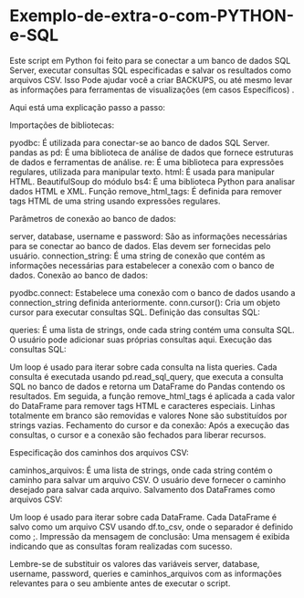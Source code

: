 # Exemplo-de-extra-o-com-PYTHON-e-SQL

Este script em Python foi feito para se conectar a um banco de dados SQL Server, executar consultas SQL especificadas e salvar os resultados como arquivos CSV. 
Isso Pode ajudar você a criar BACKUPS, ou até mesmo levar as informações para ferramentas de visualizações (em casos Específicos) .

Aqui está uma explicação passo a passo:

Importações de bibliotecas:

pyodbc: É utilizada para conectar-se ao banco de dados SQL Server.
pandas as pd: É uma biblioteca de análise de dados que fornece estruturas de dados e ferramentas de análise.
re: É uma biblioteca para expressões regulares, utilizada para manipular texto.
html: É usada para manipular HTML.
BeautifulSoup do módulo bs4: É uma biblioteca Python para analisar dados HTML e XML.
Função remove_html_tags: É definida para remover tags HTML de uma string usando expressões regulares.

Parâmetros de conexão ao banco de dados:

server, database, username e password: São as informações necessárias para se conectar ao banco de dados. Elas devem ser fornecidas pelo usuário.
connection_string: É uma string de conexão que contém as informações necessárias para estabelecer a conexão com o banco de dados.
Conexão ao banco de dados:

pyodbc.connect: Estabelece uma conexão com o banco de dados usando a connection_string definida anteriormente.
conn.cursor(): Cria um objeto cursor para executar consultas SQL.
Definição das consultas SQL:

queries: É uma lista de strings, onde cada string contém uma consulta SQL. O usuário pode adicionar suas próprias consultas aqui. 
Execução das consultas SQL:

Um loop é usado para iterar sobre cada consulta na lista queries.
Cada consulta é executada usando pd.read_sql_query, que executa a consulta SQL no banco de dados e retorna um DataFrame do Pandas contendo os resultados.
Em seguida, a função remove_html_tags é aplicada a cada valor do DataFrame para remover tags HTML e caracteres especiais.
Linhas totalmente em branco são removidas e valores None são substituídos por strings vazias.
Fechamento do cursor e da conexão: Após a execução das consultas, o cursor e a conexão são fechados para liberar recursos.

Especificação dos caminhos dos arquivos CSV:

caminhos_arquivos: É uma lista de strings, onde cada string contém o caminho para salvar um arquivo CSV. O usuário deve fornecer o caminho desejado para salvar cada arquivo.
Salvamento dos DataFrames como arquivos CSV:

Um loop é usado para iterar sobre cada DataFrame.
Cada DataFrame é salvo como um arquivo CSV usando df.to_csv, onde o separador é definido como ;.
Impressão da mensagem de conclusão: Uma mensagem é exibida indicando que as consultas foram realizadas com sucesso.

Lembre-se de substituir os valores das variáveis server, database, username, password, queries e caminhos_arquivos com as informações relevantes para o seu ambiente antes de executar o script.
